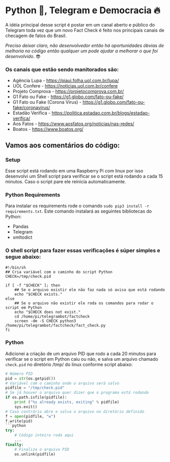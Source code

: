 # Python :snake:, Telegram e Democracia :fire:

A idéia principal desse script é postar em um canal aberto e público do Telegram toda vez que um novo Fact Check é feito nos principais canais de checagem de fatos do Brasil.

*Preciso deixar claro, não desenvolvedor então há oportunidades óbvias de melhoria no código então qualquer um pode ajudar a melhorar o que foi desenvolvido*. :sunglasses:

### Os canais que estão sendo manitorados são:
- Agência Lupa - https://piaui.folha.uol.com.br/lupa/
- UOL Confere - https://noticias.uol.com.br/confere
- Projeto Comprova - https://projetocomprova.com.br/
- G1 Fato ou Fake - https://g1.globo.com/fato-ou-fake/
- G1 Fato ou Fake (Corona Virus) - https://g1.globo.com/fato-ou-fake/coronavirus/
- Estadão Verifica - https://politica.estadao.com.br/blogs/estadao-verifica/
- Aos Fatos - https://www.aosfatos.org/noticias/nas-redes/
- Boatos - https://www.boatos.org/

## Vamos aos comentários do código:
### Setup
Esse script está rodando em uma Raspberry Pi com linux por isso desenvolvi um Shell script para verificar se o script está rodando a cada 15 minutos. Caso o script pare ele reinicia automaticamente.

### Python Requirements
Para instalar os requirements rode o comando `sudo pip3 install -r requirements.txt`.
Este comando instalará as seguintes bibliotecas do Python:
- Pandas
- Telegram
- xmltodict

### O shell script para fazer essas verificações é súper simples e segue abaixo:
```shell
#!/bin/sh
## Cria variável com o caminho do script Python
CHECK=/tmp/check.pid

if [ -f "$CHECK" ]; then
    ## Se o arquivo existir ele não faz nada só avisa que está rodando
    echo "$CHECK exists."
else
    ## Se o arquivo não existir ele roda os comandos para rodar o script em Python
    echo "$CHECK does not exist."
    cd /home/pi/telegrambot/factcheck
    screen -dm -S CHECK python3 /home/pi/telegrambot/factcheck/fact_check.py
fi

```
### Python
Adicionei a criação de um arquivo PID que rodo a cada 20 minutos para verificar se o script em Python caiu ou não, e salva um arquivo chamado `check.pid` no diretório /tmp/ do linux conforme script abaixo:
```python
# Número PID
pid = str(os.getpid())
# Variável com o caminho onde o arquivo será salvo
pidfile = "/tmp/check.pid"
# Se já houver o arquivo quer dizer que o programa está rodando
if os.path.isfile(pidfile):
    print ("%s already exists, exiting" % pidfile)
    sys.exit()
# Caso contrário abre e salva o arquivo no diretório definido
f = open(pidfile, "w")
f.write(pid)
```python
try:
	# Código inteiro roda aqui
	...
finally:
	# Finaliza o arquivo PID
	os.unlink(pidfile)
```
